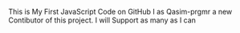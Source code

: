 This is My First JavaScript Code on GitHub
I as Qasim-prgmr a new Contibutor of this project.
I will Support as many as I can